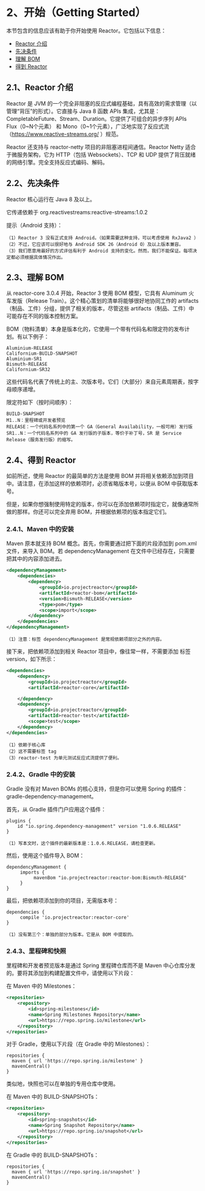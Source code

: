 # 2、开始（Getting Started）

本节包含的信息应该有助于你开始使用 Reactor。它包括以下信息：

* [Reactor 介绍](https://projectreactor.io/docs/core/3.2.11.RELEASE/reference/#getting-started-introducing-reactor)
* [先决条件](https://projectreactor.io/docs/core/3.2.11.RELEASE/reference/#prerequisites)
* [理解 BOM](https://projectreactor.io/docs/core/3.2.11.RELEASE/reference/#getting-started-understanding-bom)
* [得到 Reactor](https://projectreactor.io/docs/core/3.2.11.RELEASE/reference/#getting)

## 2.1、Reactor 介绍

Reactor 是 JVM 的一个完全非阻塞的反应式编程基础，具有高效的需求管理（以管理“背压”的形式）。它直接与 Java 8 函数 APIs 集成，尤其是：CompletableFuture、Stream、Duration。它提供了可组合的异步序列 APIs Flux（0\~N个元素） 和 Mono（0\~1个元素），广泛地实现了反应式流（https://www.reactive-streams.org/ ）规范。

Reactor 还支持与 reactor-netty 项目的非阻塞进程间通信。Reactor Netty 适合于微服务架构，它为 HTTP（包括 Websockets）、TCP 和 UDP 提供了背压就绪的网络引擎。完全支持反应式编码、解码。

## 2.2、先决条件

Reactor 核心运行在 Java 8 及以上。

它传递依赖于 org.reactivestreams:reactive-streams:1.0.2

提示（Android 支持）：

    （1）Reactor 3 没有正式支持 Android。（如果需要这种支持，可以考虑使用 RxJava2 ）
    （2）不过，它应该可以很好地与 Android SDK 26（Android O）及以上版本兼容。
    （3）我们愿意用最好的方式评估有利于 Android 支持的变化。然而，我们不能保证。每项决定都必须根据具体情况作出。

## 2.3、理解 BOM

从 reactor-core 3.0.4 开始，Reactor 3 使用 BOM 模型，它具有 Aluminum 火车发版（Release Train）。这个精心策划的清单将能够很好地协同工作的 artifacts（制品、工件）分组，提供了相关的版本，尽管这些 artifacts（制品、工件）中可能存在不同的版本控制方案。

BOM（物料清单）本身是版本化的，它使用一个带有代码名和限定符的发布计划。有以下例子：

    Aluminium-RELEASE
    Californium-BUILD-SNAPSHOT
    Aluminium-SR1
    Bismuth-RELEASE
    Californium-SR32

这些代码名代表了传统上的主、次版本号。它们（大部分）来自元素周期表，按字母顺序递增。

限定符如下（按时间顺序）：

    BUILD-SNAPSHOT
    M1..N：里程碑或开发者预览
    RELEASE：一个代码名系列中的第一个 GA（General Availability，一般可用）发行版
    SR1..N：一个代码名系列中的 GA 发行版的子版本，等价于补丁号，SR 是 Service Release（服务发行版）的缩写。

## 2.4、得到 Reactor

如前所述，使用 Reactor 的最简单的方法是使用 BOM 并将相关依赖添加到项目中。请注意，在添加这样的依赖项时，必须省略版本号，以便从  BOM 中获取版本号。

但是，如果你想强制使用特定的版本，你可以在添加依赖项时指定它，就像通常所做的那样。你还可以完全弃用 BOM，并根据依赖项的版本指定它们。

### 2.4.1、Maven 中的安装

Maven 原本就支持 BOM 概念。首先，你需要通过把下面的片段添加到 pom.xml 文件，来导入 BOM。若 dependencyManagement  在文件中已经存在，只需要把其中的内容添加进去。
```xml
<dependencyManagement>
    <dependencies>
        <dependency>
            <groupId>io.projectreactor</groupId>
            <artifactId>reactor-bom</artifactId>
            <version>Bismuth-RELEASE</version>
            <type>pom</type>
            <scope>import</scope>
        </dependency>
    </dependencies>
</dependencyManagement>
```
    （1）注意：标签 dependencyManagement 是常规依赖项部分之外的内容。

接下来，把依赖项添加到相关 Reactor 项目中，像往常一样，不需要添加 标签 version，如下所示：
```xml
<dependencies>
    <dependency>
        <groupId>io.projectreactor</groupId>
        <artifactId>reactor-core</artifactId>

    </dependency>
    <dependency>
        <groupId>io.projectreactor</groupId>
        <artifactId>reactor-test</artifactId>
        <scope>test</scope>
    </dependency>
</dependencies>
```
    （1）依赖于核心库
    （2）这不需要标签 tag
    （3）reactor-test 为单元测试反应式流提供了便利。

### 2.4.2、Gradle 中的安装

Gradle 没有对 Maven BOMs 的核心支持，但是你可以使用 Spring 的插件：gradle-dependency-management。

首先，从 Gradle 插件门户应用这个插件：
```
plugins {
    id "io.spring.dependency-management" version "1.0.6.RELEASE"
}
```
    （1）写本文时，这个插件的最新版本是：1.0.6.RELEASE，请检查更新。

然后，使用这个插件导入 BOM：

    dependencyManagement {
         imports {
              mavenBom "io.projectreactor:reactor-bom:Bismuth-RELEASE"
         }
    }

最后，把依赖项添加到你的项目，无需版本号：
```
dependencies {
     compile 'io.projectreactor:reactor-core'
}
```
    （1）没有第三个：单独的部分为版本。它是从 BOM 中提取的。

### 2.4.3、里程碑和快照

里程碑和开发者预览版本是通过 Spring 里程碑仓库而不是 Maven 中心仓库分发的。要将其添加到构建配置文件中，请使用以下片段：

在 Maven 中的 Milestones：
```xml
<repositories>
    <repository>
        <id>spring-milestones</id>
        <name>Spring Milestones Repository</name>
        <url>https://repo.spring.io/milestone</url>
    </repository>
</repositories>
```
对于 Gradle，使用以下片段（在 Gradle 中的 Milestones）：

    repositories {
      maven { url 'https://repo.spring.io/milestone' }
      mavenCentral()
    }

类似地，快照也可以在单独的专用仓库中使用。

在 Maven 中的 BUILD-SNAPSHOTs：
```xml
<repositories>
    <repository>
        <id>spring-snapshots</id>
        <name>Spring Snapshot Repository</name>
        <url>https://repo.spring.io/snapshot</url>
    </repository>
</repositories>
```
在 Gradle 中的 BUILD-SNAPSHOTs：

    repositories {
      maven { url 'https://repo.spring.io/snapshot' }
      mavenCentral()
    }